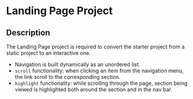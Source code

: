 # Landing Page Project

## Description

The Landing Page project is required to convert the starter project from a static project to an interactive one.

- Navigation is built dynamically as an unordered list.
- `scroll` functionality: when clicking an item from the navigation menu, the link scroll to the corresponding section.
-  `highlight` functionality: while scrolling through the page, section being viewed is highlighted both around the section and in the nav bar.

